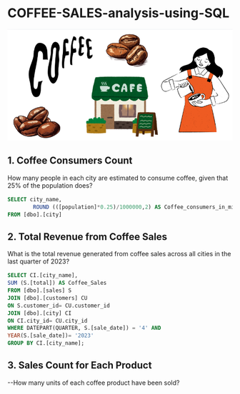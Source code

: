 # COFFEE-SALES-analysis-using-SQL
![Coffee Image](https://github.com/nphan91/COFFEE-SALES-analysis-using-SQL/blob/main/Coffee%20Image.png)

## 1. Coffee Consumers Count
How many people in each city are estimated to consume coffee, given that 25% of the population does?
```sql
SELECT city_name,
		ROUND (([population]*0.25)/1000000,2) AS Coffee_consumers_in_millions
FROM [dbo].[city]
```
## 2. Total Revenue from Coffee Sales
What is the total revenue generated from coffee sales across all cities in the last quarter of 2023?
```sql
SELECT CI.[city_name],
SUM (S.[total]) AS Coffee_Sales
FROM [dbo].[sales] S
JOIN [dbo].[customers] CU
ON S.customer_id= CU.customer_id
JOIN [dbo].[city] CI
ON CI.city_id= CU.city_id
WHERE DATEPART(QUARTER, S.[sale_date]) = '4' AND
YEAR(S.[sale_date])= '2023'
GROUP BY CI.[city_name];
```
## 3. Sales Count for Each Product
--How many units of each coffee product have been sold?
